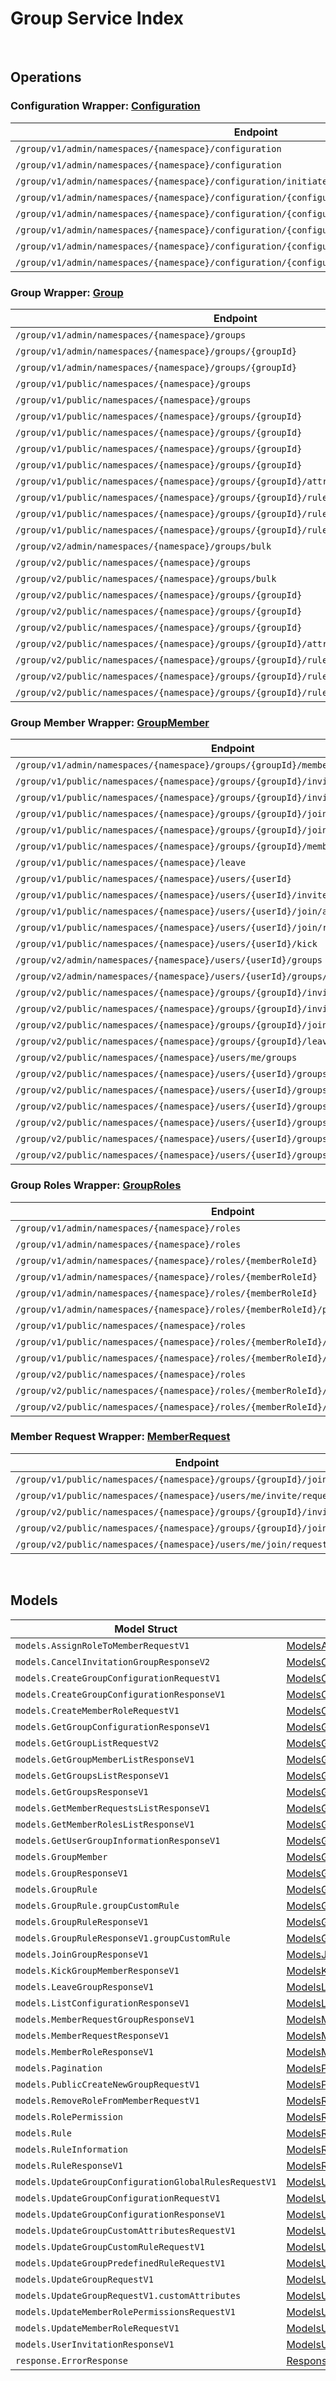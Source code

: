 [//]: # (Code generated. DO NOT EDIT.)

# Group Service Index

&nbsp;

## Operations

### Configuration Wrapper:  [Configuration](../../group-sdk/pkg/wrapper_configuration.go)
| Endpoint | Method | ID | Class | Wrapper | Example |
|---|---|---|---|---|---|
| `/group/v1/admin/namespaces/{namespace}/configuration` | GET | ListGroupConfigurationAdminV1Short | [ListGroupConfigurationAdminV1Short](../../group-sdk/pkg/groupclient/configuration/configuration_client.go) | [ListGroupConfigurationAdminV1Short](../../group-sdk/pkg/wrapper_configuration.go) | [ListGroupConfigurationAdminV1Short](../../samples/cli/cmd/group/configuration/listGroupConfigurationAdminV1.go) |
| `/group/v1/admin/namespaces/{namespace}/configuration` | POST | CreateGroupConfigurationAdminV1Short | [CreateGroupConfigurationAdminV1Short](../../group-sdk/pkg/groupclient/configuration/configuration_client.go) | [CreateGroupConfigurationAdminV1Short](../../group-sdk/pkg/wrapper_configuration.go) | [CreateGroupConfigurationAdminV1Short](../../samples/cli/cmd/group/configuration/createGroupConfigurationAdminV1.go) |
| `/group/v1/admin/namespaces/{namespace}/configuration/initiate` | POST | InitiateGroupConfigurationAdminV1Short | [InitiateGroupConfigurationAdminV1Short](../../group-sdk/pkg/groupclient/configuration/configuration_client.go) | [InitiateGroupConfigurationAdminV1Short](../../group-sdk/pkg/wrapper_configuration.go) | [InitiateGroupConfigurationAdminV1Short](../../samples/cli/cmd/group/configuration/initiateGroupConfigurationAdminV1.go) |
| `/group/v1/admin/namespaces/{namespace}/configuration/{configurationCode}` | GET | GetGroupConfigurationAdminV1Short | [GetGroupConfigurationAdminV1Short](../../group-sdk/pkg/groupclient/configuration/configuration_client.go) | [GetGroupConfigurationAdminV1Short](../../group-sdk/pkg/wrapper_configuration.go) | [GetGroupConfigurationAdminV1Short](../../samples/cli/cmd/group/configuration/getGroupConfigurationAdminV1.go) |
| `/group/v1/admin/namespaces/{namespace}/configuration/{configurationCode}` | DELETE | DeleteGroupConfigurationV1Short | [DeleteGroupConfigurationV1Short](../../group-sdk/pkg/groupclient/configuration/configuration_client.go) | [DeleteGroupConfigurationV1Short](../../group-sdk/pkg/wrapper_configuration.go) | [DeleteGroupConfigurationV1Short](../../samples/cli/cmd/group/configuration/deleteGroupConfigurationV1.go) |
| `/group/v1/admin/namespaces/{namespace}/configuration/{configurationCode}` | PATCH | UpdateGroupConfigurationAdminV1Short | [UpdateGroupConfigurationAdminV1Short](../../group-sdk/pkg/groupclient/configuration/configuration_client.go) | [UpdateGroupConfigurationAdminV1Short](../../group-sdk/pkg/wrapper_configuration.go) | [UpdateGroupConfigurationAdminV1Short](../../samples/cli/cmd/group/configuration/updateGroupConfigurationAdminV1.go) |
| `/group/v1/admin/namespaces/{namespace}/configuration/{configurationCode}/rules/{allowedAction}` | PUT | UpdateGroupConfigurationGlobalRuleAdminV1Short | [UpdateGroupConfigurationGlobalRuleAdminV1Short](../../group-sdk/pkg/groupclient/configuration/configuration_client.go) | [UpdateGroupConfigurationGlobalRuleAdminV1Short](../../group-sdk/pkg/wrapper_configuration.go) | [UpdateGroupConfigurationGlobalRuleAdminV1Short](../../samples/cli/cmd/group/configuration/updateGroupConfigurationGlobalRuleAdminV1.go) |
| `/group/v1/admin/namespaces/{namespace}/configuration/{configurationCode}/rules/{allowedAction}` | DELETE | DeleteGroupConfigurationGlobalRuleAdminV1Short | [DeleteGroupConfigurationGlobalRuleAdminV1Short](../../group-sdk/pkg/groupclient/configuration/configuration_client.go) | [DeleteGroupConfigurationGlobalRuleAdminV1Short](../../group-sdk/pkg/wrapper_configuration.go) | [DeleteGroupConfigurationGlobalRuleAdminV1Short](../../samples/cli/cmd/group/configuration/deleteGroupConfigurationGlobalRuleAdminV1.go) |

### Group Wrapper:  [Group](../../group-sdk/pkg/wrapper_group.go)
| Endpoint | Method | ID | Class | Wrapper | Example |
|---|---|---|---|---|---|
| `/group/v1/admin/namespaces/{namespace}/groups` | GET | GetGroupListAdminV1Short | [GetGroupListAdminV1Short](../../group-sdk/pkg/groupclient/group/group_client.go) | [GetGroupListAdminV1Short](../../group-sdk/pkg/wrapper_group.go) | [GetGroupListAdminV1Short](../../samples/cli/cmd/group/group/getGroupListAdminV1.go) |
| `/group/v1/admin/namespaces/{namespace}/groups/{groupId}` | GET | GetSingleGroupAdminV1Short | [GetSingleGroupAdminV1Short](../../group-sdk/pkg/groupclient/group/group_client.go) | [GetSingleGroupAdminV1Short](../../group-sdk/pkg/wrapper_group.go) | [GetSingleGroupAdminV1Short](../../samples/cli/cmd/group/group/getSingleGroupAdminV1.go) |
| `/group/v1/admin/namespaces/{namespace}/groups/{groupId}` | DELETE | DeleteGroupAdminV1Short | [DeleteGroupAdminV1Short](../../group-sdk/pkg/groupclient/group/group_client.go) | [DeleteGroupAdminV1Short](../../group-sdk/pkg/wrapper_group.go) | [DeleteGroupAdminV1Short](../../samples/cli/cmd/group/group/deleteGroupAdminV1.go) |
| `/group/v1/public/namespaces/{namespace}/groups` | GET | GetGroupListPublicV1Short | [GetGroupListPublicV1Short](../../group-sdk/pkg/groupclient/group/group_client.go) | [GetGroupListPublicV1Short](../../group-sdk/pkg/wrapper_group.go) | [GetGroupListPublicV1Short](../../samples/cli/cmd/group/group/getGroupListPublicV1.go) |
| `/group/v1/public/namespaces/{namespace}/groups` | POST | CreateNewGroupPublicV1Short | [CreateNewGroupPublicV1Short](../../group-sdk/pkg/groupclient/group/group_client.go) | [CreateNewGroupPublicV1Short](../../group-sdk/pkg/wrapper_group.go) | [CreateNewGroupPublicV1Short](../../samples/cli/cmd/group/group/createNewGroupPublicV1.go) |
| `/group/v1/public/namespaces/{namespace}/groups/{groupId}` | GET | GetSingleGroupPublicV1Short | [GetSingleGroupPublicV1Short](../../group-sdk/pkg/groupclient/group/group_client.go) | [GetSingleGroupPublicV1Short](../../group-sdk/pkg/wrapper_group.go) | [GetSingleGroupPublicV1Short](../../samples/cli/cmd/group/group/getSingleGroupPublicV1.go) |
| `/group/v1/public/namespaces/{namespace}/groups/{groupId}` | PUT | UpdateSingleGroupV1Short | [UpdateSingleGroupV1Short](../../group-sdk/pkg/groupclient/group/group_client.go) | [UpdateSingleGroupV1Short](../../group-sdk/pkg/wrapper_group.go) | [UpdateSingleGroupV1Short](../../samples/cli/cmd/group/group/updateSingleGroupV1.go) |
| `/group/v1/public/namespaces/{namespace}/groups/{groupId}` | DELETE | DeleteGroupPublicV1Short | [DeleteGroupPublicV1Short](../../group-sdk/pkg/groupclient/group/group_client.go) | [DeleteGroupPublicV1Short](../../group-sdk/pkg/wrapper_group.go) | [DeleteGroupPublicV1Short](../../samples/cli/cmd/group/group/deleteGroupPublicV1.go) |
| `/group/v1/public/namespaces/{namespace}/groups/{groupId}` | PATCH | UpdatePatchSingleGroupPublicV1Short | [UpdatePatchSingleGroupPublicV1Short](../../group-sdk/pkg/groupclient/group/group_client.go) | [UpdatePatchSingleGroupPublicV1Short](../../group-sdk/pkg/wrapper_group.go) | [UpdatePatchSingleGroupPublicV1Short](../../samples/cli/cmd/group/group/updatePatchSingleGroupPublicV1.go) |
| `/group/v1/public/namespaces/{namespace}/groups/{groupId}/attributes/custom` | PUT | UpdateGroupCustomAttributesPublicV1Short | [UpdateGroupCustomAttributesPublicV1Short](../../group-sdk/pkg/groupclient/group/group_client.go) | [UpdateGroupCustomAttributesPublicV1Short](../../group-sdk/pkg/wrapper_group.go) | [UpdateGroupCustomAttributesPublicV1Short](../../samples/cli/cmd/group/group/updateGroupCustomAttributesPublicV1.go) |
| `/group/v1/public/namespaces/{namespace}/groups/{groupId}/rules/custom` | PUT | UpdateGroupCustomRulePublicV1Short | [UpdateGroupCustomRulePublicV1Short](../../group-sdk/pkg/groupclient/group/group_client.go) | [UpdateGroupCustomRulePublicV1Short](../../group-sdk/pkg/wrapper_group.go) | [UpdateGroupCustomRulePublicV1Short](../../samples/cli/cmd/group/group/updateGroupCustomRulePublicV1.go) |
| `/group/v1/public/namespaces/{namespace}/groups/{groupId}/rules/defined/{allowedAction}` | PUT | UpdateGroupPredefinedRulePublicV1Short | [UpdateGroupPredefinedRulePublicV1Short](../../group-sdk/pkg/groupclient/group/group_client.go) | [UpdateGroupPredefinedRulePublicV1Short](../../group-sdk/pkg/wrapper_group.go) | [UpdateGroupPredefinedRulePublicV1Short](../../samples/cli/cmd/group/group/updateGroupPredefinedRulePublicV1.go) |
| `/group/v1/public/namespaces/{namespace}/groups/{groupId}/rules/defined/{allowedAction}` | DELETE | DeleteGroupPredefinedRulePublicV1Short | [DeleteGroupPredefinedRulePublicV1Short](../../group-sdk/pkg/groupclient/group/group_client.go) | [DeleteGroupPredefinedRulePublicV1Short](../../group-sdk/pkg/wrapper_group.go) | [DeleteGroupPredefinedRulePublicV1Short](../../samples/cli/cmd/group/group/deleteGroupPredefinedRulePublicV1.go) |
| `/group/v2/admin/namespaces/{namespace}/groups/bulk` | POST | GetListGroupByIDsAdminV2Short | [GetListGroupByIDsAdminV2Short](../../group-sdk/pkg/groupclient/group/group_client.go) | [GetListGroupByIDsAdminV2Short](../../group-sdk/pkg/wrapper_group.go) | [GetListGroupByIDsAdminV2Short](../../samples/cli/cmd/group/group/getListGroupByIDsAdminV2.go) |
| `/group/v2/public/namespaces/{namespace}/groups` | POST | CreateNewGroupPublicV2Short | [CreateNewGroupPublicV2Short](../../group-sdk/pkg/groupclient/group/group_client.go) | [CreateNewGroupPublicV2Short](../../group-sdk/pkg/wrapper_group.go) | [CreateNewGroupPublicV2Short](../../samples/cli/cmd/group/group/createNewGroupPublicV2.go) |
| `/group/v2/public/namespaces/{namespace}/groups/bulk` | POST | GetListGroupByIDsV2Short | [GetListGroupByIDsV2Short](../../group-sdk/pkg/groupclient/group/group_client.go) | [GetListGroupByIDsV2Short](../../group-sdk/pkg/wrapper_group.go) | [GetListGroupByIDsV2Short](../../samples/cli/cmd/group/group/getListGroupByIDsV2.go) |
| `/group/v2/public/namespaces/{namespace}/groups/{groupId}` | PUT | UpdatePutSingleGroupPublicV2Short | [UpdatePutSingleGroupPublicV2Short](../../group-sdk/pkg/groupclient/group/group_client.go) | [UpdatePutSingleGroupPublicV2Short](../../group-sdk/pkg/wrapper_group.go) | [UpdatePutSingleGroupPublicV2Short](../../samples/cli/cmd/group/group/updatePutSingleGroupPublicV2.go) |
| `/group/v2/public/namespaces/{namespace}/groups/{groupId}` | DELETE | DeleteGroupPublicV2Short | [DeleteGroupPublicV2Short](../../group-sdk/pkg/groupclient/group/group_client.go) | [DeleteGroupPublicV2Short](../../group-sdk/pkg/wrapper_group.go) | [DeleteGroupPublicV2Short](../../samples/cli/cmd/group/group/deleteGroupPublicV2.go) |
| `/group/v2/public/namespaces/{namespace}/groups/{groupId}` | PATCH | UpdatePatchSingleGroupPublicV2Short | [UpdatePatchSingleGroupPublicV2Short](../../group-sdk/pkg/groupclient/group/group_client.go) | [UpdatePatchSingleGroupPublicV2Short](../../group-sdk/pkg/wrapper_group.go) | [UpdatePatchSingleGroupPublicV2Short](../../samples/cli/cmd/group/group/updatePatchSingleGroupPublicV2.go) |
| `/group/v2/public/namespaces/{namespace}/groups/{groupId}/attributes/custom` | PUT | UpdateGroupCustomAttributesPublicV2Short | [UpdateGroupCustomAttributesPublicV2Short](../../group-sdk/pkg/groupclient/group/group_client.go) | [UpdateGroupCustomAttributesPublicV2Short](../../group-sdk/pkg/wrapper_group.go) | [UpdateGroupCustomAttributesPublicV2Short](../../samples/cli/cmd/group/group/updateGroupCustomAttributesPublicV2.go) |
| `/group/v2/public/namespaces/{namespace}/groups/{groupId}/rules/custom` | PUT | UpdateGroupCustomRulePublicV2Short | [UpdateGroupCustomRulePublicV2Short](../../group-sdk/pkg/groupclient/group/group_client.go) | [UpdateGroupCustomRulePublicV2Short](../../group-sdk/pkg/wrapper_group.go) | [UpdateGroupCustomRulePublicV2Short](../../samples/cli/cmd/group/group/updateGroupCustomRulePublicV2.go) |
| `/group/v2/public/namespaces/{namespace}/groups/{groupId}/rules/defined/{allowedAction}` | PUT | UpdateGroupPredefinedRulePublicV2Short | [UpdateGroupPredefinedRulePublicV2Short](../../group-sdk/pkg/groupclient/group/group_client.go) | [UpdateGroupPredefinedRulePublicV2Short](../../group-sdk/pkg/wrapper_group.go) | [UpdateGroupPredefinedRulePublicV2Short](../../samples/cli/cmd/group/group/updateGroupPredefinedRulePublicV2.go) |
| `/group/v2/public/namespaces/{namespace}/groups/{groupId}/rules/defined/{allowedAction}` | DELETE | DeleteGroupPredefinedRulePublicV2Short | [DeleteGroupPredefinedRulePublicV2Short](../../group-sdk/pkg/groupclient/group/group_client.go) | [DeleteGroupPredefinedRulePublicV2Short](../../group-sdk/pkg/wrapper_group.go) | [DeleteGroupPredefinedRulePublicV2Short](../../samples/cli/cmd/group/group/deleteGroupPredefinedRulePublicV2.go) |

### Group Member Wrapper:  [GroupMember](../../group-sdk/pkg/wrapper_groupMember.go)
| Endpoint | Method | ID | Class | Wrapper | Example |
|---|---|---|---|---|---|
| `/group/v1/admin/namespaces/{namespace}/groups/{groupId}/members` | GET | GetGroupMembersListAdminV1Short | [GetGroupMembersListAdminV1Short](../../group-sdk/pkg/groupclient/group_member/group_member_client.go) | [GetGroupMembersListAdminV1Short](../../group-sdk/pkg/wrapper_groupMember.go) | [GetGroupMembersListAdminV1Short](../../samples/cli/cmd/group/groupMember/getGroupMembersListAdminV1.go) |
| `/group/v1/public/namespaces/{namespace}/groups/{groupId}/invite/accept` | POST | AcceptGroupInvitationPublicV1Short | [AcceptGroupInvitationPublicV1Short](../../group-sdk/pkg/groupclient/group_member/group_member_client.go) | [AcceptGroupInvitationPublicV1Short](../../group-sdk/pkg/wrapper_groupMember.go) | [AcceptGroupInvitationPublicV1Short](../../samples/cli/cmd/group/groupMember/acceptGroupInvitationPublicV1.go) |
| `/group/v1/public/namespaces/{namespace}/groups/{groupId}/invite/reject` | POST | RejectGroupInvitationPublicV1Short | [RejectGroupInvitationPublicV1Short](../../group-sdk/pkg/groupclient/group_member/group_member_client.go) | [RejectGroupInvitationPublicV1Short](../../group-sdk/pkg/wrapper_groupMember.go) | [RejectGroupInvitationPublicV1Short](../../samples/cli/cmd/group/groupMember/rejectGroupInvitationPublicV1.go) |
| `/group/v1/public/namespaces/{namespace}/groups/{groupId}/join` | POST | JoinGroupV1Short | [JoinGroupV1Short](../../group-sdk/pkg/groupclient/group_member/group_member_client.go) | [JoinGroupV1Short](../../group-sdk/pkg/wrapper_groupMember.go) | [JoinGroupV1Short](../../samples/cli/cmd/group/groupMember/joinGroupV1.go) |
| `/group/v1/public/namespaces/{namespace}/groups/{groupId}/join/cancel` | POST | CancelGroupJoinRequestV1Short | [CancelGroupJoinRequestV1Short](../../group-sdk/pkg/groupclient/group_member/group_member_client.go) | [CancelGroupJoinRequestV1Short](../../group-sdk/pkg/wrapper_groupMember.go) | [CancelGroupJoinRequestV1Short](../../samples/cli/cmd/group/groupMember/cancelGroupJoinRequestV1.go) |
| `/group/v1/public/namespaces/{namespace}/groups/{groupId}/members` | GET | GetGroupMembersListPublicV1Short | [GetGroupMembersListPublicV1Short](../../group-sdk/pkg/groupclient/group_member/group_member_client.go) | [GetGroupMembersListPublicV1Short](../../group-sdk/pkg/wrapper_groupMember.go) | [GetGroupMembersListPublicV1Short](../../samples/cli/cmd/group/groupMember/getGroupMembersListPublicV1.go) |
| `/group/v1/public/namespaces/{namespace}/leave` | POST | LeaveGroupPublicV1Short | [LeaveGroupPublicV1Short](../../group-sdk/pkg/groupclient/group_member/group_member_client.go) | [LeaveGroupPublicV1Short](../../group-sdk/pkg/wrapper_groupMember.go) | [LeaveGroupPublicV1Short](../../samples/cli/cmd/group/groupMember/leaveGroupPublicV1.go) |
| `/group/v1/public/namespaces/{namespace}/users/{userId}` | GET | GetUserGroupInformationPublicV1Short | [GetUserGroupInformationPublicV1Short](../../group-sdk/pkg/groupclient/group_member/group_member_client.go) | [GetUserGroupInformationPublicV1Short](../../group-sdk/pkg/wrapper_groupMember.go) | [GetUserGroupInformationPublicV1Short](../../samples/cli/cmd/group/groupMember/getUserGroupInformationPublicV1.go) |
| `/group/v1/public/namespaces/{namespace}/users/{userId}/invite` | POST | InviteGroupPublicV1Short | [InviteGroupPublicV1Short](../../group-sdk/pkg/groupclient/group_member/group_member_client.go) | [InviteGroupPublicV1Short](../../group-sdk/pkg/wrapper_groupMember.go) | [InviteGroupPublicV1Short](../../samples/cli/cmd/group/groupMember/inviteGroupPublicV1.go) |
| `/group/v1/public/namespaces/{namespace}/users/{userId}/join/accept` | POST | AcceptGroupJoinRequestPublicV1Short | [AcceptGroupJoinRequestPublicV1Short](../../group-sdk/pkg/groupclient/group_member/group_member_client.go) | [AcceptGroupJoinRequestPublicV1Short](../../group-sdk/pkg/wrapper_groupMember.go) | [AcceptGroupJoinRequestPublicV1Short](../../samples/cli/cmd/group/groupMember/acceptGroupJoinRequestPublicV1.go) |
| `/group/v1/public/namespaces/{namespace}/users/{userId}/join/reject` | POST | RejectGroupJoinRequestPublicV1Short | [RejectGroupJoinRequestPublicV1Short](../../group-sdk/pkg/groupclient/group_member/group_member_client.go) | [RejectGroupJoinRequestPublicV1Short](../../group-sdk/pkg/wrapper_groupMember.go) | [RejectGroupJoinRequestPublicV1Short](../../samples/cli/cmd/group/groupMember/rejectGroupJoinRequestPublicV1.go) |
| `/group/v1/public/namespaces/{namespace}/users/{userId}/kick` | POST | KickGroupMemberPublicV1Short | [KickGroupMemberPublicV1Short](../../group-sdk/pkg/groupclient/group_member/group_member_client.go) | [KickGroupMemberPublicV1Short](../../group-sdk/pkg/wrapper_groupMember.go) | [KickGroupMemberPublicV1Short](../../samples/cli/cmd/group/groupMember/kickGroupMemberPublicV1.go) |
| `/group/v2/admin/namespaces/{namespace}/users/{userId}/groups` | GET | GetUserJoinedGroupInformationPublicV2Short | [GetUserJoinedGroupInformationPublicV2Short](../../group-sdk/pkg/groupclient/group_member/group_member_client.go) | [GetUserJoinedGroupInformationPublicV2Short](../../group-sdk/pkg/wrapper_groupMember.go) | [GetUserJoinedGroupInformationPublicV2Short](../../samples/cli/cmd/group/groupMember/getUserJoinedGroupInformationPublicV2.go) |
| `/group/v2/admin/namespaces/{namespace}/users/{userId}/groups/{groupId}/status` | GET | AdminGetUserGroupStatusInformationV2Short | [AdminGetUserGroupStatusInformationV2Short](../../group-sdk/pkg/groupclient/group_member/group_member_client.go) | [AdminGetUserGroupStatusInformationV2Short](../../group-sdk/pkg/wrapper_groupMember.go) | [AdminGetUserGroupStatusInformationV2Short](../../samples/cli/cmd/group/groupMember/adminGetUserGroupStatusInformationV2.go) |
| `/group/v2/public/namespaces/{namespace}/groups/{groupId}/invite/accept` | POST | AcceptGroupInvitationPublicV2Short | [AcceptGroupInvitationPublicV2Short](../../group-sdk/pkg/groupclient/group_member/group_member_client.go) | [AcceptGroupInvitationPublicV2Short](../../group-sdk/pkg/wrapper_groupMember.go) | [AcceptGroupInvitationPublicV2Short](../../samples/cli/cmd/group/groupMember/acceptGroupInvitationPublicV2.go) |
| `/group/v2/public/namespaces/{namespace}/groups/{groupId}/invite/reject` | POST | RejectGroupInvitationPublicV2Short | [RejectGroupInvitationPublicV2Short](../../group-sdk/pkg/groupclient/group_member/group_member_client.go) | [RejectGroupInvitationPublicV2Short](../../group-sdk/pkg/wrapper_groupMember.go) | [RejectGroupInvitationPublicV2Short](../../samples/cli/cmd/group/groupMember/rejectGroupInvitationPublicV2.go) |
| `/group/v2/public/namespaces/{namespace}/groups/{groupId}/join` | POST | JoinGroupV2Short | [JoinGroupV2Short](../../group-sdk/pkg/groupclient/group_member/group_member_client.go) | [JoinGroupV2Short](../../group-sdk/pkg/wrapper_groupMember.go) | [JoinGroupV2Short](../../samples/cli/cmd/group/groupMember/joinGroupV2.go) |
| `/group/v2/public/namespaces/{namespace}/groups/{groupId}/leave` | POST | LeaveGroupPublicV2Short | [LeaveGroupPublicV2Short](../../group-sdk/pkg/groupclient/group_member/group_member_client.go) | [LeaveGroupPublicV2Short](../../group-sdk/pkg/wrapper_groupMember.go) | [LeaveGroupPublicV2Short](../../samples/cli/cmd/group/groupMember/leaveGroupPublicV2.go) |
| `/group/v2/public/namespaces/{namespace}/users/me/groups` | GET | GetUserGroupInformationPublicV2Short | [GetUserGroupInformationPublicV2Short](../../group-sdk/pkg/groupclient/group_member/group_member_client.go) | [GetUserGroupInformationPublicV2Short](../../group-sdk/pkg/wrapper_groupMember.go) | [GetUserGroupInformationPublicV2Short](../../samples/cli/cmd/group/groupMember/getUserGroupInformationPublicV2.go) |
| `/group/v2/public/namespaces/{namespace}/users/{userId}/groups/{groupId}/invite` | POST | InviteGroupPublicV2Short | [InviteGroupPublicV2Short](../../group-sdk/pkg/groupclient/group_member/group_member_client.go) | [InviteGroupPublicV2Short](../../group-sdk/pkg/wrapper_groupMember.go) | [InviteGroupPublicV2Short](../../samples/cli/cmd/group/groupMember/inviteGroupPublicV2.go) |
| `/group/v2/public/namespaces/{namespace}/users/{userId}/groups/{groupId}/invite/cancel` | POST | CancelInvitationGroupMemberV2Short | [CancelInvitationGroupMemberV2Short](../../group-sdk/pkg/groupclient/group_member/group_member_client.go) | [CancelInvitationGroupMemberV2Short](../../group-sdk/pkg/wrapper_groupMember.go) | [CancelInvitationGroupMemberV2Short](../../samples/cli/cmd/group/groupMember/cancelInvitationGroupMemberV2.go) |
| `/group/v2/public/namespaces/{namespace}/users/{userId}/groups/{groupId}/join/accept` | POST | AcceptGroupJoinRequestPublicV2Short | [AcceptGroupJoinRequestPublicV2Short](../../group-sdk/pkg/groupclient/group_member/group_member_client.go) | [AcceptGroupJoinRequestPublicV2Short](../../group-sdk/pkg/wrapper_groupMember.go) | [AcceptGroupJoinRequestPublicV2Short](../../samples/cli/cmd/group/groupMember/acceptGroupJoinRequestPublicV2.go) |
| `/group/v2/public/namespaces/{namespace}/users/{userId}/groups/{groupId}/join/reject` | POST | RejectGroupJoinRequestPublicV2Short | [RejectGroupJoinRequestPublicV2Short](../../group-sdk/pkg/groupclient/group_member/group_member_client.go) | [RejectGroupJoinRequestPublicV2Short](../../group-sdk/pkg/wrapper_groupMember.go) | [RejectGroupJoinRequestPublicV2Short](../../samples/cli/cmd/group/groupMember/rejectGroupJoinRequestPublicV2.go) |
| `/group/v2/public/namespaces/{namespace}/users/{userId}/groups/{groupId}/kick` | POST | KickGroupMemberPublicV2Short | [KickGroupMemberPublicV2Short](../../group-sdk/pkg/groupclient/group_member/group_member_client.go) | [KickGroupMemberPublicV2Short](../../group-sdk/pkg/wrapper_groupMember.go) | [KickGroupMemberPublicV2Short](../../samples/cli/cmd/group/groupMember/kickGroupMemberPublicV2.go) |
| `/group/v2/public/namespaces/{namespace}/users/{userId}/groups/{groupId}/status` | GET | GetUserGroupStatusInformationV2Short | [GetUserGroupStatusInformationV2Short](../../group-sdk/pkg/groupclient/group_member/group_member_client.go) | [GetUserGroupStatusInformationV2Short](../../group-sdk/pkg/wrapper_groupMember.go) | [GetUserGroupStatusInformationV2Short](../../samples/cli/cmd/group/groupMember/getUserGroupStatusInformationV2.go) |

### Group Roles Wrapper:  [GroupRoles](../../group-sdk/pkg/wrapper_groupRoles.go)
| Endpoint | Method | ID | Class | Wrapper | Example |
|---|---|---|---|---|---|
| `/group/v1/admin/namespaces/{namespace}/roles` | GET | GetMemberRolesListAdminV1Short | [GetMemberRolesListAdminV1Short](../../group-sdk/pkg/groupclient/group_roles/group_roles_client.go) | [GetMemberRolesListAdminV1Short](../../group-sdk/pkg/wrapper_groupRoles.go) | [GetMemberRolesListAdminV1Short](../../samples/cli/cmd/group/groupRoles/getMemberRolesListAdminV1.go) |
| `/group/v1/admin/namespaces/{namespace}/roles` | POST | CreateMemberRoleAdminV1Short | [CreateMemberRoleAdminV1Short](../../group-sdk/pkg/groupclient/group_roles/group_roles_client.go) | [CreateMemberRoleAdminV1Short](../../group-sdk/pkg/wrapper_groupRoles.go) | [CreateMemberRoleAdminV1Short](../../samples/cli/cmd/group/groupRoles/createMemberRoleAdminV1.go) |
| `/group/v1/admin/namespaces/{namespace}/roles/{memberRoleId}` | GET | GetSingleMemberRoleAdminV1Short | [GetSingleMemberRoleAdminV1Short](../../group-sdk/pkg/groupclient/group_roles/group_roles_client.go) | [GetSingleMemberRoleAdminV1Short](../../group-sdk/pkg/wrapper_groupRoles.go) | [GetSingleMemberRoleAdminV1Short](../../samples/cli/cmd/group/groupRoles/getSingleMemberRoleAdminV1.go) |
| `/group/v1/admin/namespaces/{namespace}/roles/{memberRoleId}` | DELETE | DeleteMemberRoleAdminV1Short | [DeleteMemberRoleAdminV1Short](../../group-sdk/pkg/groupclient/group_roles/group_roles_client.go) | [DeleteMemberRoleAdminV1Short](../../group-sdk/pkg/wrapper_groupRoles.go) | [DeleteMemberRoleAdminV1Short](../../samples/cli/cmd/group/groupRoles/deleteMemberRoleAdminV1.go) |
| `/group/v1/admin/namespaces/{namespace}/roles/{memberRoleId}` | PATCH | UpdateMemberRoleAdminV1Short | [UpdateMemberRoleAdminV1Short](../../group-sdk/pkg/groupclient/group_roles/group_roles_client.go) | [UpdateMemberRoleAdminV1Short](../../group-sdk/pkg/wrapper_groupRoles.go) | [UpdateMemberRoleAdminV1Short](../../samples/cli/cmd/group/groupRoles/updateMemberRoleAdminV1.go) |
| `/group/v1/admin/namespaces/{namespace}/roles/{memberRoleId}/permissions` | PUT | UpdateMemberRolePermissionAdminV1Short | [UpdateMemberRolePermissionAdminV1Short](../../group-sdk/pkg/groupclient/group_roles/group_roles_client.go) | [UpdateMemberRolePermissionAdminV1Short](../../group-sdk/pkg/wrapper_groupRoles.go) | [UpdateMemberRolePermissionAdminV1Short](../../samples/cli/cmd/group/groupRoles/updateMemberRolePermissionAdminV1.go) |
| `/group/v1/public/namespaces/{namespace}/roles` | GET | GetMemberRolesListPublicV1Short | [GetMemberRolesListPublicV1Short](../../group-sdk/pkg/groupclient/group_roles/group_roles_client.go) | [GetMemberRolesListPublicV1Short](../../group-sdk/pkg/wrapper_groupRoles.go) | [GetMemberRolesListPublicV1Short](../../samples/cli/cmd/group/groupRoles/getMemberRolesListPublicV1.go) |
| `/group/v1/public/namespaces/{namespace}/roles/{memberRoleId}/members` | POST | UpdateMemberRolePublicV1Short | [UpdateMemberRolePublicV1Short](../../group-sdk/pkg/groupclient/group_roles/group_roles_client.go) | [UpdateMemberRolePublicV1Short](../../group-sdk/pkg/wrapper_groupRoles.go) | [UpdateMemberRolePublicV1Short](../../samples/cli/cmd/group/groupRoles/updateMemberRolePublicV1.go) |
| `/group/v1/public/namespaces/{namespace}/roles/{memberRoleId}/members` | DELETE | DeleteMemberRolePublicV1Short | [DeleteMemberRolePublicV1Short](../../group-sdk/pkg/groupclient/group_roles/group_roles_client.go) | [DeleteMemberRolePublicV1Short](../../group-sdk/pkg/wrapper_groupRoles.go) | [DeleteMemberRolePublicV1Short](../../samples/cli/cmd/group/groupRoles/deleteMemberRolePublicV1.go) |
| `/group/v2/public/namespaces/{namespace}/roles` | GET | GetMemberRolesListPublicV2Short | [GetMemberRolesListPublicV2Short](../../group-sdk/pkg/groupclient/group_roles/group_roles_client.go) | [GetMemberRolesListPublicV2Short](../../group-sdk/pkg/wrapper_groupRoles.go) | [GetMemberRolesListPublicV2Short](../../samples/cli/cmd/group/groupRoles/getMemberRolesListPublicV2.go) |
| `/group/v2/public/namespaces/{namespace}/roles/{memberRoleId}/groups/{groupId}/members` | POST | UpdateMemberRolePublicV2Short | [UpdateMemberRolePublicV2Short](../../group-sdk/pkg/groupclient/group_roles/group_roles_client.go) | [UpdateMemberRolePublicV2Short](../../group-sdk/pkg/wrapper_groupRoles.go) | [UpdateMemberRolePublicV2Short](../../samples/cli/cmd/group/groupRoles/updateMemberRolePublicV2.go) |
| `/group/v2/public/namespaces/{namespace}/roles/{memberRoleId}/groups/{groupId}/members` | DELETE | DeleteMemberRolePublicV2Short | [DeleteMemberRolePublicV2Short](../../group-sdk/pkg/groupclient/group_roles/group_roles_client.go) | [DeleteMemberRolePublicV2Short](../../group-sdk/pkg/wrapper_groupRoles.go) | [DeleteMemberRolePublicV2Short](../../samples/cli/cmd/group/groupRoles/deleteMemberRolePublicV2.go) |

### Member Request Wrapper:  [MemberRequest](../../group-sdk/pkg/wrapper_memberRequest.go)
| Endpoint | Method | ID | Class | Wrapper | Example |
|---|---|---|---|---|---|
| `/group/v1/public/namespaces/{namespace}/groups/{groupId}/join/request` | GET | GetGroupJoinRequestPublicV1Short | [GetGroupJoinRequestPublicV1Short](../../group-sdk/pkg/groupclient/member_request/member_request_client.go) | [GetGroupJoinRequestPublicV1Short](../../group-sdk/pkg/wrapper_memberRequest.go) | [GetGroupJoinRequestPublicV1Short](../../samples/cli/cmd/group/memberRequest/getGroupJoinRequestPublicV1.go) |
| `/group/v1/public/namespaces/{namespace}/users/me/invite/request` | GET | GetGroupInvitationRequestPublicV1Short | [GetGroupInvitationRequestPublicV1Short](../../group-sdk/pkg/groupclient/member_request/member_request_client.go) | [GetGroupInvitationRequestPublicV1Short](../../group-sdk/pkg/wrapper_memberRequest.go) | [GetGroupInvitationRequestPublicV1Short](../../samples/cli/cmd/group/memberRequest/getGroupInvitationRequestPublicV1.go) |
| `/group/v2/public/namespaces/{namespace}/groups/{groupId}/invite/request` | GET | GetGroupInviteRequestPublicV2Short | [GetGroupInviteRequestPublicV2Short](../../group-sdk/pkg/groupclient/member_request/member_request_client.go) | [GetGroupInviteRequestPublicV2Short](../../group-sdk/pkg/wrapper_memberRequest.go) | [GetGroupInviteRequestPublicV2Short](../../samples/cli/cmd/group/memberRequest/getGroupInviteRequestPublicV2.go) |
| `/group/v2/public/namespaces/{namespace}/groups/{groupId}/join/request` | GET | GetGroupJoinRequestPublicV2Short | [GetGroupJoinRequestPublicV2Short](../../group-sdk/pkg/groupclient/member_request/member_request_client.go) | [GetGroupJoinRequestPublicV2Short](../../group-sdk/pkg/wrapper_memberRequest.go) | [GetGroupJoinRequestPublicV2Short](../../samples/cli/cmd/group/memberRequest/getGroupJoinRequestPublicV2.go) |
| `/group/v2/public/namespaces/{namespace}/users/me/join/request` | GET | GetMyGroupJoinRequestV2Short | [GetMyGroupJoinRequestV2Short](../../group-sdk/pkg/groupclient/member_request/member_request_client.go) | [GetMyGroupJoinRequestV2Short](../../group-sdk/pkg/wrapper_memberRequest.go) | [GetMyGroupJoinRequestV2Short](../../samples/cli/cmd/group/memberRequest/getMyGroupJoinRequestV2.go) |


&nbsp;  

## Models

| Model Struct | Class |
|---|---|
| `models.AssignRoleToMemberRequestV1` | [ModelsAssignRoleToMemberRequestV1 ](../../group-sdk/pkg/groupclientmodels/models_assign_role_to_member_request_v1.go) |
| `models.CancelInvitationGroupResponseV2` | [ModelsCancelInvitationGroupResponseV2 ](../../group-sdk/pkg/groupclientmodels/models_cancel_invitation_group_response_v2.go) |
| `models.CreateGroupConfigurationRequestV1` | [ModelsCreateGroupConfigurationRequestV1 ](../../group-sdk/pkg/groupclientmodels/models_create_group_configuration_request_v1.go) |
| `models.CreateGroupConfigurationResponseV1` | [ModelsCreateGroupConfigurationResponseV1 ](../../group-sdk/pkg/groupclientmodels/models_create_group_configuration_response_v1.go) |
| `models.CreateMemberRoleRequestV1` | [ModelsCreateMemberRoleRequestV1 ](../../group-sdk/pkg/groupclientmodels/models_create_member_role_request_v1.go) |
| `models.GetGroupConfigurationResponseV1` | [ModelsGetGroupConfigurationResponseV1 ](../../group-sdk/pkg/groupclientmodels/models_get_group_configuration_response_v1.go) |
| `models.GetGroupListRequestV2` | [ModelsGetGroupListRequestV2 ](../../group-sdk/pkg/groupclientmodels/models_get_group_list_request_v2.go) |
| `models.GetGroupMemberListResponseV1` | [ModelsGetGroupMemberListResponseV1 ](../../group-sdk/pkg/groupclientmodels/models_get_group_member_list_response_v1.go) |
| `models.GetGroupsListResponseV1` | [ModelsGetGroupsListResponseV1 ](../../group-sdk/pkg/groupclientmodels/models_get_groups_list_response_v1.go) |
| `models.GetGroupsResponseV1` | [ModelsGetGroupsResponseV1 ](../../group-sdk/pkg/groupclientmodels/models_get_groups_response_v1.go) |
| `models.GetMemberRequestsListResponseV1` | [ModelsGetMemberRequestsListResponseV1 ](../../group-sdk/pkg/groupclientmodels/models_get_member_requests_list_response_v1.go) |
| `models.GetMemberRolesListResponseV1` | [ModelsGetMemberRolesListResponseV1 ](../../group-sdk/pkg/groupclientmodels/models_get_member_roles_list_response_v1.go) |
| `models.GetUserGroupInformationResponseV1` | [ModelsGetUserGroupInformationResponseV1 ](../../group-sdk/pkg/groupclientmodels/models_get_user_group_information_response_v1.go) |
| `models.GroupMember` | [ModelsGroupMember ](../../group-sdk/pkg/groupclientmodels/models_group_member.go) |
| `models.GroupResponseV1` | [ModelsGroupResponseV1 ](../../group-sdk/pkg/groupclientmodels/models_group_response_v1.go) |
| `models.GroupRule` | [ModelsGroupRule ](../../group-sdk/pkg/groupclientmodels/models_group_rule.go) |
| `models.GroupRule.groupCustomRule` | [ModelsGroupRuleGroupCustomRule ](../../group-sdk/pkg/groupclientmodels/models_group_rule_group_custom_rule.go) |
| `models.GroupRuleResponseV1` | [ModelsGroupRuleResponseV1 ](../../group-sdk/pkg/groupclientmodels/models_group_rule_response_v1.go) |
| `models.GroupRuleResponseV1.groupCustomRule` | [ModelsGroupRuleResponseV1GroupCustomRule ](../../group-sdk/pkg/groupclientmodels/models_group_rule_response_v1_group_custom_rule.go) |
| `models.JoinGroupResponseV1` | [ModelsJoinGroupResponseV1 ](../../group-sdk/pkg/groupclientmodels/models_join_group_response_v1.go) |
| `models.KickGroupMemberResponseV1` | [ModelsKickGroupMemberResponseV1 ](../../group-sdk/pkg/groupclientmodels/models_kick_group_member_response_v1.go) |
| `models.LeaveGroupResponseV1` | [ModelsLeaveGroupResponseV1 ](../../group-sdk/pkg/groupclientmodels/models_leave_group_response_v1.go) |
| `models.ListConfigurationResponseV1` | [ModelsListConfigurationResponseV1 ](../../group-sdk/pkg/groupclientmodels/models_list_configuration_response_v1.go) |
| `models.MemberRequestGroupResponseV1` | [ModelsMemberRequestGroupResponseV1 ](../../group-sdk/pkg/groupclientmodels/models_member_request_group_response_v1.go) |
| `models.MemberRequestResponseV1` | [ModelsMemberRequestResponseV1 ](../../group-sdk/pkg/groupclientmodels/models_member_request_response_v1.go) |
| `models.MemberRoleResponseV1` | [ModelsMemberRoleResponseV1 ](../../group-sdk/pkg/groupclientmodels/models_member_role_response_v1.go) |
| `models.Pagination` | [ModelsPagination ](../../group-sdk/pkg/groupclientmodels/models_pagination.go) |
| `models.PublicCreateNewGroupRequestV1` | [ModelsPublicCreateNewGroupRequestV1 ](../../group-sdk/pkg/groupclientmodels/models_public_create_new_group_request_v1.go) |
| `models.RemoveRoleFromMemberRequestV1` | [ModelsRemoveRoleFromMemberRequestV1 ](../../group-sdk/pkg/groupclientmodels/models_remove_role_from_member_request_v1.go) |
| `models.RolePermission` | [ModelsRolePermission ](../../group-sdk/pkg/groupclientmodels/models_role_permission.go) |
| `models.Rule` | [ModelsRule ](../../group-sdk/pkg/groupclientmodels/models_rule.go) |
| `models.RuleInformation` | [ModelsRuleInformation ](../../group-sdk/pkg/groupclientmodels/models_rule_information.go) |
| `models.RuleResponseV1` | [ModelsRuleResponseV1 ](../../group-sdk/pkg/groupclientmodels/models_rule_response_v1.go) |
| `models.UpdateGroupConfigurationGlobalRulesRequestV1` | [ModelsUpdateGroupConfigurationGlobalRulesRequestV1 ](../../group-sdk/pkg/groupclientmodels/models_update_group_configuration_global_rules_request_v1.go) |
| `models.UpdateGroupConfigurationRequestV1` | [ModelsUpdateGroupConfigurationRequestV1 ](../../group-sdk/pkg/groupclientmodels/models_update_group_configuration_request_v1.go) |
| `models.UpdateGroupConfigurationResponseV1` | [ModelsUpdateGroupConfigurationResponseV1 ](../../group-sdk/pkg/groupclientmodels/models_update_group_configuration_response_v1.go) |
| `models.UpdateGroupCustomAttributesRequestV1` | [ModelsUpdateGroupCustomAttributesRequestV1 ](../../group-sdk/pkg/groupclientmodels/models_update_group_custom_attributes_request_v1.go) |
| `models.UpdateGroupCustomRuleRequestV1` | [ModelsUpdateGroupCustomRuleRequestV1 ](../../group-sdk/pkg/groupclientmodels/models_update_group_custom_rule_request_v1.go) |
| `models.UpdateGroupPredefinedRuleRequestV1` | [ModelsUpdateGroupPredefinedRuleRequestV1 ](../../group-sdk/pkg/groupclientmodels/models_update_group_predefined_rule_request_v1.go) |
| `models.UpdateGroupRequestV1` | [ModelsUpdateGroupRequestV1 ](../../group-sdk/pkg/groupclientmodels/models_update_group_request_v1.go) |
| `models.UpdateGroupRequestV1.customAttributes` | [ModelsUpdateGroupRequestV1CustomAttributes ](../../group-sdk/pkg/groupclientmodels/models_update_group_request_v1_custom_attributes.go) |
| `models.UpdateMemberRolePermissionsRequestV1` | [ModelsUpdateMemberRolePermissionsRequestV1 ](../../group-sdk/pkg/groupclientmodels/models_update_member_role_permissions_request_v1.go) |
| `models.UpdateMemberRoleRequestV1` | [ModelsUpdateMemberRoleRequestV1 ](../../group-sdk/pkg/groupclientmodels/models_update_member_role_request_v1.go) |
| `models.UserInvitationResponseV1` | [ModelsUserInvitationResponseV1 ](../../group-sdk/pkg/groupclientmodels/models_user_invitation_response_v1.go) |
| `response.ErrorResponse` | [ResponseErrorResponse ](../../group-sdk/pkg/groupclientmodels/response_error_response.go) |
